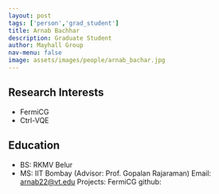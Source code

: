 ```yaml
---
layout: post 
tags: ['person','grad_student']
title: Arnab Bachhar
description: Graduate Student 
author: Mayhall Group 
nav-menu: false 
image: assets/images/people/arnab_bachar.jpg
---
```

## Research Interests
- FermiCG
- Ctrl-VQE

## Education
- BS: RKMV Belur
- MS: IIT Bombay (Advisor: Prof. Gopalan Rajaraman) 
Email: arnab22@vt.edu
Projects: FermiCG
github: 
